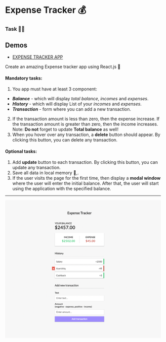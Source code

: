 # Expense Tracker 💰

### Task 🎯🎯

## Demos

- [EXPENSE TRACKER APP]((https://defaultsabina.github.io/expense-tracker-app))


Create an amazing Expense tracker app using React.js 🚀

#### Mandatory tasks:
1. You app must have at least 3 component: 
  - ***Balance*** - which will display *total balance*, *incomes* and *expenses*.
  - ***History*** - which will display List of your *incomes* and *expenses*.
  - ***Transaction*** - form where you can add a new transaction.
2. If the transaction amount is less than zero, then the expense increase. If the transaction amount is greater than zero, then the income increases. Note: **Do not** forget to update **Total balance** as well!
3. When you hover over any transaction, a **delete** button should appear. By clicking this button, you can delete any transaction.



#### Optional tasks:
1. Add **update** button to each transaction. By clicking this button, you can update any transaction.
2. Save all data in local memory 📝,.
3. If the user visits the page for the first time, then display a **modal window** where the user will enter the initial balance. After that, the user will start using the application with the specified balance.

---
<img src="./expense.png"/>
